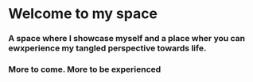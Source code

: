 # Welcome to my space

### A space where I showcase myself and a place wher you can ewxperience my tangled perspective towards life.

### More to come. More to be experienced
